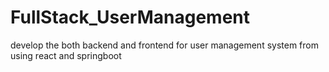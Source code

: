 # FullStack_UserManagement
develop the both backend and frontend for user management system from using react and springboot

